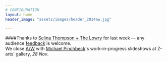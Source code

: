 ```yaml
---
# CONFIGURATION
layout: home
header_image: "assets/images/header_2014aw.jpg"

---
```

####Thanks to [Selina Thompson + The Lowry](/current/2014-autumnwinter/thompson) for last week — any audience [feedback](habarts.wufoo.eu/forms/feedback) is welcome.<br>We close [A/W](/current/2014-autumnwinter) with [Michael Pinchbeck](/current/2014-autumnwinter/pinchbeck)'s work-in-progress slideshows at Z-arts' gallery, *28 Nov*.
